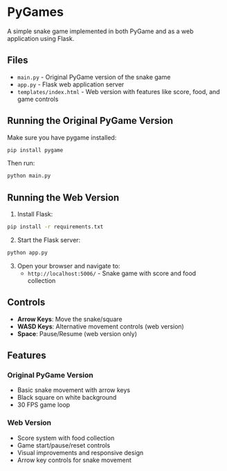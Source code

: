 # PyGames

A simple snake game implemented in both PyGame and as a web application using Flask.

## Files

- `main.py` - Original PyGame version of the snake game
- `app.py` - Flask web application server
- `templates/index.html` - Web version with features like score, food, and game controls

## Running the Original PyGame Version

Make sure you have pygame installed:
```bash
pip install pygame
```

Then run:
```bash
python main.py
```

## Running the Web Version

1. Install Flask:
```bash
pip install -r requirements.txt
```

2. Start the Flask server:
```bash
python app.py
```

3. Open your browser and navigate to:
   - `http://localhost:5006/` - Snake game with score and food collection

## Controls

- **Arrow Keys**: Move the snake/square
- **WASD Keys**: Alternative movement controls (web version)
- **Space**: Pause/Resume (web version only)

## Features

### Original PyGame Version
- Basic snake movement with arrow keys
- Black square on white background
- 30 FPS game loop

### Web Version
- Score system with food collection
- Game start/pause/reset controls
- Visual improvements and responsive design
- Arrow key controls for snake movement